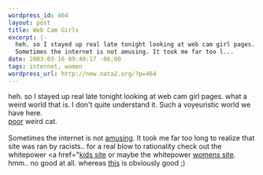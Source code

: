 ```yaml
--- 
wordpress_id: 464
layout: post
title: Web Cam Girls
excerpt: |-
  heh. so I stayed up real late tonight looking at web cam girl pages. what a weird world that is. I don't quite understand it. Such a voyeuristic world we have here. poor weird cat.
  Sometimes the internet is not amusing. It took me far too l...
date: 2003-03-16 09:49:17 -06:00
tags: internet, women
wordpress_url: http://new.nata2.org/?p=464
---
```

heh. so I stayed up real late tonight looking at web cam girl pages. what a weird world that is. I don't quite understand it. Such a voyeuristic world we have here. <br/><a href="http://us.news1.yimg.com/us.yimg.com/p/rids/20030315/i/1047738430.2885836894.jpg">poor</a> weird cat.<br/><br/>
Sometimes the internet is not <a href="http://www.martinlutherking.org/">amusing</a>. It took me far too long to realize that site was ran by racists.. for a real blow to rationality check out the whitepower <a href="<a href="http://kids.stormfront.org/">kids site</a> or maybe the whitepower <a href="http://women.stormfront.org/">womens site</a>. hmm.. no good at all. whereas <a href="http://www.salon.com/mwt/wire/2003/03/14/toddler/index.html">this</a> is obviously good ;)
